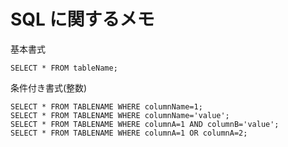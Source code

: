 # SQL に関するメモ

基本書式

`SELECT * FROM tableName;`

条件付き書式(整数)

```
SELECT * FROM TABLENAME WHERE columnName=1;
SELECT * FROM TABLENAME WHERE columnName='value';
SELECT * FROM TABLENAME WHERE columnA=1 AND columnB='value';
SELECT * FROM TABLENAME WHERE columnA=1 OR columnA=2;
```
